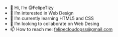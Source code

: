 - 👋 Hi, I’m @FelipeTizy
- 👀 I’m interested in Web Design
- 🌱 I’m currently learning HTML5 and CSS
- 💞️ I’m looking to collaborate on Web Desing
- 📫 How to reach me: felipecloudopss@gmail.com

<!---
FelipeTizy/FelipeTizy is a ✨ special ✨ repository because its `README.md` (this file) appears on your GitHub profile.
You can click the Preview link to take a look at your changes.
--->
